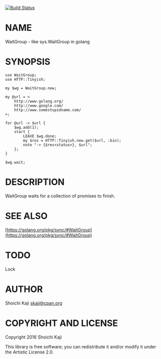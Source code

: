 [![Build Status](https://travis-ci.org/skaji/perl6-WaitGroup.svg?branch=master)](https://travis-ci.org/skaji/perl6-WaitGroup)

NAME
====

WaitGroup - like sys.WaitGroup in golang

SYNOPSIS
========

```perl6
use WaitGroup;
use HTTP::Tinyish;

my $wg = WaitGroup.new;

my @url = <
    http://www.golang.org/
    http://www.google.com/
    http://www.somestupidname.com/
>;

for @url -> $url {
    $wg.add(1);
    start {
        LEAVE $wg.done;
        my $res = HTTP::Tinyish.new.get($url, :bin);
        note "-> {$res<status>}, $url";
    };
}

$wg.wait;
```

DESCRIPTION
===========

WaitGroup waits for a collection of promises to finish.

SEE ALSO
========

[https://golang.org/pkg/sync/#WaitGroup](https://golang.org/pkg/sync/#WaitGroup)

TODO
====

Lock

AUTHOR
======

Shoichi Kaji <skaji@cpan.org>

COPYRIGHT AND LICENSE
=====================

Copyright 2016 Shoichi Kaji

This library is free software; you can redistribute it and/or modify it under the Artistic License 2.0.

